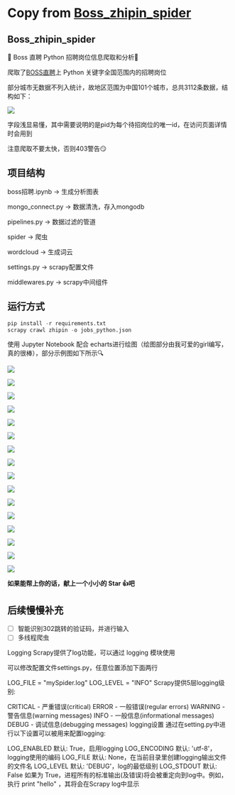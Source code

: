 # Copy from [Boss_zhipin_spider](https://github.com/LeoMalik/Boss_zhipin_spiderD)
## Boss_zhipin_spider
🔎 Boss 直聘 Python 招聘岗位信息爬取和分析🔎 

爬取了[BOSS直聘](https://www.zhipin.com/)上 Python 关键字全国范围内的招聘岗位

部分城市无数据不列入统计，故地区范围为中国101个城市，总共3112条数据，结构如下：

![](https://ws1.sinaimg.cn/mw690/c364e082gy1fykig71tp0j20am0873ys.jpg)

字段浅显易懂，其中需要说明的是pid为每个待招岗位的唯一id，在访问页面详情时会用到

注意爬取不要太快，否则403警告😏

## 项目结构

boss招聘.ipynb -> 生成分析图表

mongo_connect.py -> 数据清洗，存入mongodb

pipelines.py -> 数据过滤的管道

spider -> 爬虫

wordcloud -> 生成词云

settings.py -> scrapy配置文件

middlewares.py -> scrapy中间组件

## 运行方式

```python
pip install -r requirements.txt
scrapy crawl zhipin -o jobs_python.json
```

使用 Jupyter Notebook 配合 echarts进行绘图（绘图部分由我可爱的girl编写，真的很棒），部分示例图如下所示🔍



![](https://ws1.sinaimg.cn/mw690/c364e082gy1fykj588ghzj20nh0audg2.jpg)

![](https://ws1.sinaimg.cn/mw690/c364e082gy1fykj80pndaj20mc0aljrt.jpg)

![](https://ws1.sinaimg.cn/mw690/c364e082gy1fykj8pdn67j20na0b7mxt.jpg)

![](https://ws1.sinaimg.cn/mw690/c364e082gy1fykj8zir0cj20n40b0wf1.jpg)

![](https://ws1.sinaimg.cn/mw690/c364e082gy1fykj9hlkjej20mh0as3z1.jpg)

![](https://ws1.sinaimg.cn/mw690/c364e082gy1fykjcg93adj20mg0aldg7.jpg)

![](https://ws1.sinaimg.cn/mw690/c364e082gy1fykjftea2ij20m40asdg5.jpg)

![](https://ws1.sinaimg.cn/mw690/c364e082ly1fykk0xnradj20j109kdlo.jpg)

![](https://ws1.sinaimg.cn/mw690/c364e082gy1fykjg6bf0xj20b0079mxk.jpg)

![](https://ws1.sinaimg.cn/mw690/c364e082gy1fykjgf8e15j20mh0bhq3g.jpg)

![](https://ws1.sinaimg.cn/mw690/c364e082gy1fykjgm58arj20la0anglt.jpg)

![](https://ws1.sinaimg.cn/mw690/c364e082gy1fykjh34paij20bl07aaa3.jpg)

![](https://ws1.sinaimg.cn/mw690/c364e082gy1fykjhewwydj20mh0bet9k.jpg)

![](https://ws1.sinaimg.cn/mw690/c364e082gy1fykji2voywj20lw0b6759.jpg)

![](https://ws1.sinaimg.cn/mw690/c364e082gy1fykjirrfd7j20lj0b6q40.jpg)

![](https://ws1.sinaimg.cn/mw690/c364e082gy1fykjjog3jcj20xg0gpacc.jpg)

**如果能帮上你的话，献上一个小小的 Star 👍吧**

## 后续慢慢补充

- [ ] 智能识别302跳转的验证码，并进行输入
- [ ] 多线程爬虫

Logging
Scrapy提供了log功能，可以通过 logging 模块使用

可以修改配置文件settings.py，任意位置添加下面两行

LOG_FILE = "mySpider.log"
LOG_LEVEL = "INFO"
Scrapy提供5层logging级别:

CRITICAL - 严重错误(critical)
ERROR - 一般错误(regular errors)
WARNING - 警告信息(warning messages)
INFO - 一般信息(informational messages)
DEBUG - 调试信息(debugging messages)
logging设置
通过在setting.py中进行以下设置可以被用来配置logging:

LOG_ENABLED 默认: True，启用logging
LOG_ENCODING 默认: 'utf-8'，logging使用的编码
LOG_FILE 默认: None，在当前目录里创建logging输出文件的文件名
LOG_LEVEL 默认: 'DEBUG'，log的最低级别
LOG_STDOUT 默认: False 如果为 True，进程所有的标准输出(及错误)将会被重定向到log中。例如，执行 print "hello" ，其将会在Scrapy log中显示
